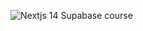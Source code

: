 ![Nextjs 14 Supabase course](https://repository-images.githubusercontent.com/729570523/d31e2dcb-c6df-4e25-811f-a6aec65a5f85)
